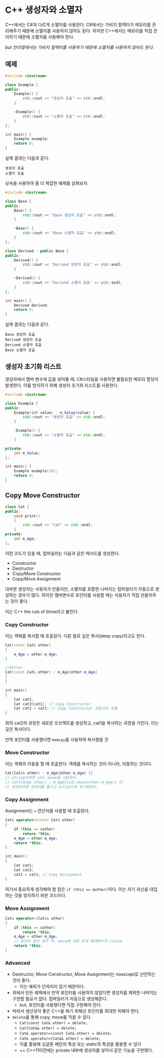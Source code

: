# C++ 생성자와 소멸자

C++에서는 C#과 다르게 소멸자를 사용한다. C#에서는 가비지 컬렉터가 메모리를 관리해주기 때문에 소멸자를 사용하지 않아도 된다. 하지만 C++에서는 메모리를 직접 관리하기 때문에 소멸자를 사용해야 한다.

*but 언리얼에서는 가비지 컬렉터를 사용하기 때문에 소멸자를 사용하지 않아도 된다.*

## 예제

```cpp
#include <iostream>

class Example {
public:
    Example() {
        std::cout << "생성자 호출" << std::endl;
    }

    ~Example() {
        std::cout << "소멸자 호출" << std::endl;
    }
};

int main() {
    Example example;
    return 0;
}
```

실제 결과는 다음과 같다.

```
생성자 호출
소멸자 호출
```

상속을 사용하여 좀 더 복잡한 예제를 살펴보자.

```cpp
#include <iostream>

class Base {
public:
    Base() {
        std::cout << "Base 생성자 호출" << std::endl;
    }

    ~Base() {
        std::cout << "Base 소멸자 호출" << std::endl;
    }
};

class Derived : public Base {
public:
    Derived() {
        std::cout << "Derived 생성자 호출" << std::endl;
    }

    ~Derived() {
        std::cout << "Derived 소멸자 호출" << std::endl;
    }
};

int main() {
    Derived derived;
    return 0;
}
```

실제 결과는 다음과 같다.

```
Base 생성자 호출
Derived 생성자 호출
Derived 소멸자 호출
Base 소멸자 호출
```

## 생성자 초기화 리스트

생성자에서 멤버 변수에 값을 넣어줄 때, C#스타일을 사용하면 불필요한 메모리 할당이 발생한다. 이를 방지하기 위해 생성자 초기화 리스트를 사용한다.

```cpp
#include <iostream>

class Example {
public:
    Example(int value) : m_Value(value) {
        std::cout << "생성자 호출" << std::endl;
    }

    ~Example() {
        std::cout << "소멸자 호출" << std::endl;
    }

private:
    int m_Value;
};

int main() {
    Example example(10);
    return 0;
}
```

## Copy Move Constructor

```cpp
class Cat {
public:
    void print()
    {
        std::cout << "Cat" << std::endl;
    }
private:
    int m_Age;
};
```

이런 코드가 있을 때, 컴파일러는 다음과 같은 메서드를 생성한다.

- Constructor
- Destructor
- Copy/Move Constructor
- Copy/Move Assignment

대부분 생성자는 사용자가 만들지만, 소멸자를 포함한 나머지는 컴파일러가 자동으로 생성하는 경우가 많다. 하지만 멤버변수로 포인터를 사용할 때는 사용자가 직접 만들어주는 것이 좋다.

이는 C++ the rule of three라고 불린다.

### Copy Constructor

이는 객체를 복사할 때 호출된다. 다른 말로 깊은 복사(deep copy)라고도 한다.

```cpp
Cat(const Cat& other)
{
    m_Age = other.m_Age;
}

//better
Cat(const Cat& other) : m_Age{other.m_Age}
{
}

int main()
{
    Cat cat1;
    Cat cat3{cat1}; // Copy Constructor
    Cat cat2 = cat1; // Copy Constructor 자동으로 호출
}
```

위의 cat2의 과정은 새로운 오브젝트를 생성하고, cat1을 복사하는 과정을 거친다. 이는 깊은 복사이다.

만약 포인터를 사용했다면 `memcpy`를 사용하여 복사했을 것

### Move Constructor

이는 객체의 이동을 할 때 호출한다. 객체를 복사하는 것이 아니라, 이동하는 것이다.

```cpp
Cat(Cat&& other) : m_Age{other.m_Age} {}
// string이라면 std::move를 사용한다.
// Cat(Cat&& other) : m_Age{std::move(other.m_Age)} {}
// 포인터라면 포인터를 옮기고 nullptr로 초기화한다.
```

### Copy Assignment

Assignment는 `=` 연산자를 사용할 때 호출된다.

```cpp
Cat& operator=(const Cat& other)
{
    if (this == &other)
        return *this;
    m_Age = other.m_Age;
    return *this;
}

int main()
{
    Cat cat1;
    Cat cat2;
    cat2 = cat1; // Copy Assignment
}
```

여기서 중요하게 생각해여 할 점은 `if (this == &other)`이다. 이는 자기 자신을 대입하는 것을 방지하기 위한 코드이다.

### Move Assignment

```cpp
Cat& operator=(Cat&& other)
{
    if (this == &other)
        return *this;
    m_Age = other.m_Age;
    // 포인터 동작 생각 즉, move에 대한 로직 매개변수가 rvalue
    return *this;
}
```

### Advanced

- Destructor, Move Constructor, Move Assignment는 noexcept로 선언하는 것이 좋다.
  - 이는 예외가 던져지지 않기 때문이다.
- 위에서 만든 예제에서 만약 포인터를 사용하지 않았다면 생성자를 제외한 나머지는 구현할 필요가 없다. 컴파일러가 자동으로 생성해준다.
  - but, 포인터를 사용했다면 직접 구현해야 한다.
- 따라서 생산성이 좋은 C++을 짜기 위해선 포인터를 최대한 피해야 한다.
- `delete`를 통해 copy, move를 막을 수 있다.
  - `Cat(const Cat& other) = delete;`
  - `Cat(Cat&& other) = delete;`
  - `Cat& operator=(const Cat& other) = delete;`
  - `Cat& operator=(Cat&& other) = delete;`
  - 이를 활용해 싱글톤 패턴의 특성 또는 static의 특성을 활용할 수 있다
  - ++ C++11이전에는 private 내부에 생성자를 넣어서 같은 기능을 구현했다.
